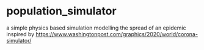 # population_simulator

a simple physics based simulation modelling the spread of an epidemic
inspired by https://www.washingtonpost.com/graphics/2020/world/corona-simulator/
